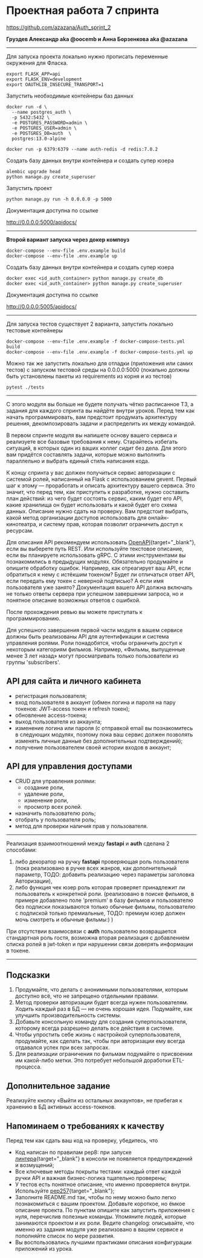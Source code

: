 # Проектная работа 7 спринта

https://github.com/azazana/Auth_sprint_2

**Груздев Александр aka @oocemb и Анна Борзенкова aka @azazana**

***
Для запуска проекта локально нужно прописать переменные окружения для Фласка.

```
export FLASK_APP=api
export FLASK_ENV=development
export OAUTHLIB_INSECURE_TRANSPORT=1
```

Запустить необходимые контейнеры баз данных

```
docker run -d \
  --name postgres_auth \
  -p 5432:5432 \
  -e POSTGRES_PASSWORD=admin \
  -e POSTGRES_USER=admin \
  -e POSTGRES_DB=auth  \
  postgres:13.0-alpine
```

`docker run -p 6379:6379 --name auth-redis -d redis:7.0.2`

Создать базу данных внутри контейнера и создать супер юзера

```
alembic upgrade head
python manage.py create_superuser
```

Запустить проект

`python manage.py run -h 0.0.0.0 -p 5000`

Документация доступна по ссылке

http://0.0.0.0:5000/apidocs/

***
**Второй вариант запуска через докер компоуз**

```
docker-compose --env-file .env.example build
docker-compose --env-file .env.example up
```

Создать базу данных внутри контейнера и создать супер юзера

```
docker exec <id_auth_container> python manage.py create_db
docker exec <id_auth_container> python manage.py create_superuser
```

Документация доступна по ссылке

http://0.0.0.0:5005/apidocs/

***

Для запуска тестов существует 2 варианта, запустить локально тестовые контейнеры

```
docker-compose --env-file .env.example -f docker-compose-tests.yml build
docker-compose --env-file .env.example -f docker-compose-tests.yml up
```

Можно так же запустить локально для отладки (приложения или самих тестов)
с запуском тестовой среды на 0.0.0.0:5000 (локально должны быть установлены пакеты из requirements из корня и из тестов)

`pytest ./tests`

***

С этого модуля вы больше не будете получать чётко расписанное ТЗ, а задания для каждого спринта вы найдёте внутри уроков. Перед тем как начать программировать, вам предстоит продумать архитектуру решения, декомпозировать задачи и распределить их между командой.

В первом спринте модуля вы напишете основу вашего сервиса и реализуете все базовые требования к нему. Старайтесь избегать ситуаций, в которых один из ваших коллег сидит без дела. Для этого вам придётся составлять задачи, которые можно выполнить параллельно и выбрать единый стиль написания кода.

К концу спринта у вас должен получиться сервис авторизации с системой ролей, написанный на Flask с использованием gevent. Первый шаг к этому — проработать и описать архитектуру вашего сервиса. Это значит, что перед тем, как приступить к разработке, нужно составить план действий: из чего будет состоять сервис, каким будет его API, какие хранилища он будет использовать и какой будет его схема данных. Описание нужно сдать на проверку. Вам предстоит выбрать, какой метод организации доступов использовать для онлайн-кинотеатра, и систему прав, которая позволит ограничить доступ к ресурсам. 

Для описания API рекомендуем использовать [OpenAPI](https://editor.swagger.io){target="_blank"}, если вы выберете путь REST. Или используйте текстовое описание, если вы планируете использовать gRPC. С этими инструментами вы познакомились в предыдущих модулях. Обязательно продумайте и опишите обработку ошибок. Например, как отреагирует ваш API, если обратиться к нему с истёкшим токеном? Будет ли отличаться ответ API, если передать ему токен с неверной подписью? А если имя пользователя уже занято? Документация вашего API должна включать не только ответы сервера при успешном завершении запроса, но и понятное описание возможных ответов с ошибкой.

После прохождения ревью вы можете приступать к программированию. 

Для успешного завершения первой части модуля в вашем сервисе должны быть реализованы API для аутентификации и система управления ролями. Роли понадобятся, чтобы ограничить доступ к некоторым категориям фильмов. Например, «Фильмы, выпущенные менее 3 лет назад» могут просматривать только пользователи из группы 'subscribers'.  

## API для сайта и личного кабинета

- регистрация пользователя;
- вход пользователя в аккаунт (обмен логина и пароля на пару токенов: JWT-access токен и refresh токен); 
- обновление access-токена;
- выход пользователя из аккаунта;
- изменение логина или пароля (с отправкой email вы познакомитесь в следующих модулях, поэтому пока ваш сервис должен позволять изменять личные данные без дополнительных подтверждений);
- получение пользователем своей истории входов в аккаунт;

## API для управления доступами

- CRUD для управления ролями:
  - создание роли,
  - удаление роли,
  - изменение роли,
  - просмотр всех ролей.
- назначить пользователю роль;
- отобрать у пользователя роль;
- метод для проверки наличия прав у пользователя. 

***

Реализация взаимоотношений между **fastapi** и **auth** сделана 2 способами:
1) либо декоратор на ручку **fastapi** проверяющая роль пользователя 
(пока реализовано в ручке всех жанров, как дополнительный параметр, 
ТОДО: добавить реализацию через параметры заголовка Авторизации),
2) либо функция чек юзер роль которая проверяет принадлежит ли пользователь к конкретной роли.
   (реализовано в поиске фильмов, в примере добавлено поле 'premium' в базу фильмов и пользователю без подписки показываются только обычные фильмы, 
пользователю с подпиской только премиальные, ТОДО: премиум юзер должен мочь смотреть и обычные фильмы:) )

При отсутствии взаимосвязи с **auth** пользователю возвращается
стандартная роль гостя, возможна вторая реализация с добавлением
списка ролей в jwt-token и при нарушении связи доверять информации 
в токене.

***

## Подсказки

1. Продумайте, что делать с анонимными пользователями, которым доступно всё, что не запрещено отдельными правами.
2. Метод проверки авторизации будет всегда нужен пользователям. Ходить каждый раз в БД — не очень хорошая идея. Подумайте, как улучшить производительность системы.
3. Добавьте консольную команду для создания суперпользователя, которому всегда разрешено делать все действия в системе.
4. Чтобы упростить себе жизнь с настройкой суперпользователя, продумайте, как сделать так, чтобы при авторизации ему всегда отдавался успех при всех запросах.
5. Для реализации ограничения по фильмам подумайте о присвоении им какой-либо метки. Это потребует небольшой доработки ETL-процесса.


## Дополнительное задание

Реализуйте кнопку «Выйти из остальных аккаунтов», не прибегая к хранению в БД активных access-токенов.

## Напоминаем о требованиях к качеству

Перед тем как сдать ваш код на проверку, убедитесь, что 

- Код написан по правилам pep8: при запуске [линтера](https://semakin.dev/2020/05/python_linters/){target="_blank"} в консоли не появляется предупреждений и возмущений;
- Все ключевые методы покрыты тестами: каждый ответ каждой ручки API и важная бизнес-логика тщательно проверены;
- У тестов есть понятное описание, что именно проверяется внутри. Используйте [pep257](https://www.python.org/dev/peps/pep-0257/){target="_blank"}; 
- Заполните README.md так, чтобы по нему можно было легко познакомиться с вашим проектом. Добавьте короткое, но ёмкое описание проекта. По пунктам опишите как запустить приложения с нуля, перечислив полезные команды. Упомяните людей, которые занимаются проектом и их роли. Ведите changelog: описывайте, что именно из задания модуля уже реализовано в вашем сервисе и пополняйте список по мере развития.
- Вы воспользовались лучшими практиками описания конфигурации приложений из урока. 
